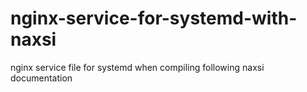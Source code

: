 # nginx-service-for-systemd-with-naxsi
nginx service file for systemd when compiling following naxsi documentation
